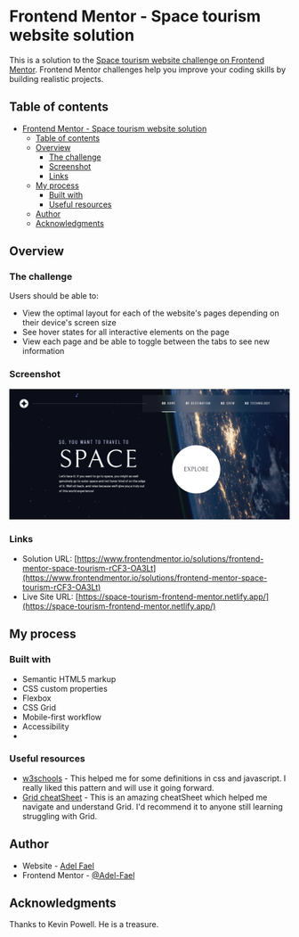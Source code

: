 # Frontend Mentor - Space tourism website solution

This is a solution to the [Space tourism website challenge on Frontend Mentor](https://www.frontendmentor.io/challenges/space-tourism-multipage-website-gRWj1URZ3). Frontend Mentor challenges help you improve your coding skills by building realistic projects.

## Table of contents

- [Frontend Mentor - Space tourism website solution](#frontend-mentor---space-tourism-website-solution)
  - [Table of contents](#table-of-contents)
  - [Overview](#overview)
    - [The challenge](#the-challenge)
    - [Screenshot](#screenshot)
    - [Links](#links)
  - [My process](#my-process)
    - [Built with](#built-with)
    - [Useful resources](#useful-resources)
  - [Author](#author)
  - [Acknowledgments](#acknowledgments)

## Overview

### The challenge

Users should be able to:

- View the optimal layout for each of the website's pages depending on their device's screen size
- See hover states for all interactive elements on the page
- View each page and be able to toggle between the tabs to see new information

### Screenshot

![preview](./screenshot.png)

### Links

- Solution URL: [https://www.frontendmentor.io/solutions/frontend-mentor-space-tourism-rCF3-OA3Lt](https://www.frontendmentor.io/solutions/frontend-mentor-space-tourism-rCF3-OA3Lt)
- Live Site URL: [https://space-tourism-frontend-mentor.netlify.app/](https://space-tourism-frontend-mentor.netlify.app/)

## My process

### Built with

- Semantic HTML5 markup
- CSS custom properties
- Flexbox
- CSS Grid
- Mobile-first workflow
- Accessibility
-

### Useful resources

- [w3schools](https://www.w3schools.com/) - This helped me for some definitions in css and javascript. I really liked this pattern and will use it going forward.
- [Grid cheatSheet](https://grid.malven.co/) - This is an amazing cheatSheet which helped me navigate and understand Grid. I'd recommend it to anyone still learning struggling with Grid.

## Author

- Website - [Adel Fael](https://adelfael.netlify.app/)
- Frontend Mentor - [@Adel-Fael](https://www.frontendmentor.io/profile/Adel-Fael)

## Acknowledgments

Thanks to Kevin Powell. He is a treasure.

